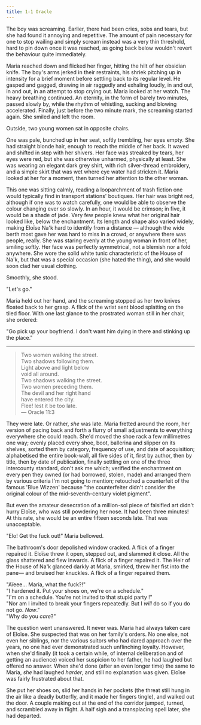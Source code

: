 ```yaml
---
title: 1-1 Oracle
---
```


The boy was screaming. Earlier, there had been cries, sobs and tears, but she had found it annoying and repetitive. The amount of pain necessary for one to stop wailing and simply scream instead was a very thin threshold, hard to pin down once it was reached, as going back below wouldn't revert the behaviour quite immediately.

Maria reached down and flicked her finger, hitting the hilt of her obsidian knife. The boy's arms jerked in their restraints, his shriek pitching up in intensity for a brief moment before settling back to its regular level. He gasped and gagged, drawing in air raggedly and exhaling loudly, in and out, in and out, in an attempt to stop crying out. Maria looked at her watch. The heavy breathing continued. An eternity, in the form of barely two minutes, passed slowly by, while the rhythm of whistling, sucking and blowing accelerated. Finally, just before the two minute mark, the screaming started again. She smiled and left the room.

Outside, two young women sat in opposite chairs.

One was pale, bunched up in her seat, softly trembling, her eyes empty. She had straight blonde hair, enough to reach the middle of her back. It waved and shifted in step with her shivers. Her face was streaked by tears, her eyes were red, but she was otherwise unharmed, physically at least. She was wearing an elegant dark grey shirt, with rich silver-thread embroidery, and a simple skirt that was wet where eye water had stricken it. Maria looked at her for a moment, then turned her attention to the other woman.

This one was sitting calmly, reading a looparchment of trash fiction one would typically find in transport stations' boutiques. Her hair was bright red, although if one was to watch carefully, one would be able to observe the colour changing ever so slowly. In an hour, it would be crimson; in five, it would be a shade of jade. Very few people knew what her original hair looked like, below the enchantment. Its length and shape also varied widely, making Eloïse Na'k hard to identify from a distance — although the wide berth most gave her was hard to miss in a crowd, or anywhere there was people, really. She was staring evenly at the young woman in front of her, smiling softly. Her face was perfectly symmetrical, not a blemish nor a fold anywhere. She wore the solid white tunic characteristic of the House of Na'k, but that was a special occasion (she hated the thing), and she would soon clad her usual clothing.

Smoothly, she stood.

"Let's go."

Maria held out her hand, and the screaming stopped as her two knives floated back to her grasp. A flick of the wrist sent blood splatting on the tiled floor. With one last glance to the prostrated woman still in her chair, she ordered:

"Go pick up your boyfriend. I don't want him dying in there and stinking up the place."

***

> Two women walking the street.  
> Two shadows following them.  
> Light above and light below  
> void all around.  
> Two shadows walking the street.  
> Two women preceding them.  
> The devil and her right hand  
> have entered the city.  
> Flee! lest it be too late.  
> — Oracle 11:3

They were late. Or rather, *she* was late. Maria fretted around the room, her version of pacing back and forth a flurry of small adjustments to everything everywhere she could reach. She'd moved the shoe rack a few millimetres one way; evenly placed every shoe, boot, ballerina and slipper on its shelves, sorted them by category, frequency of use, and date of acquisition; alphabetised the entire book-wall, all five sides of it, first by author, then by title, then by date of publication, finally settling on one of the three intercounty standard, don't ask me which; verified the enchantment on every pen they owned (or had borrowed, stolen, made) and arranged them by various criteria I'm not going to mention; retouched a counterfeit of the famous 'Blue Wizzen' because "the counterfeiter didn't consider the original colour of the mid-seventh-century violet pigment".

But even the amateur desecration of a million-sol piece of falsified art didn't hurry Eloïse, who was still powdering her nose. It had been three minutes! At this rate, she would be an entire fifteen seconds late. That was unacceptable.

"Elo! Get the fuck out!" Maria bellowed.

The bathroom's door depolished window cracked. A flick of a finger repaired it. Eloïse threw it open, stepped out, and slammed it close. All the glass shattered and flew inwards. A flick of a finger repaired it. The Heir of the House of Na'k glanced darkly at Maria, smirked, threw her fist into the pane— and bruised her knuckles. A flick of a finger repaired them.

"Aïeee… Maria, what the fuck?!"  
"I hardened it. Put your shoes on, we're on a schedule."  
"*I*'m on a schedule. You're not invited to that stupid party !"  
"Nor am I invited to break your fingers repeatedly. But I *will* do so if you do not go. *Now*."  
"Why do you *care*?"

The question went unanswered. It never was. Maria had always taken care of Eloïse. She suspected that was on her family's orders. No one else, not even her siblings, nor the various suitors who had dared approach over the years, no one had ever demonstrated such unflinching loyalty. However, when she'd finally (it took a certain while, of internal deliberation and of getting an audience) voiced her suspicion to her father, he had laughed but offered no answer. When she'd done (after an even longer time) the same to Maria, *she* had laughed *harder*, and still no explanation was given. Eloïse was fairly frustrated about that.

She put her shoes on, slid her hands in her pockets (the threat still hung in the air like a deadly butterfly, and it made her fingers tingle), and walked out the door. A couple making out at the end of the corridor jumped, turned, and scrambled away in flight. A half sigh and a transplacing spell later, she had departed.
